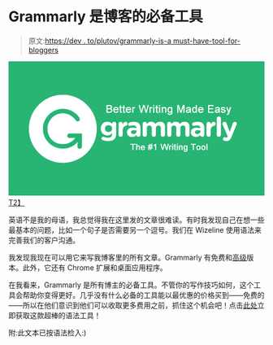 # Grammarly 是博客的必备工具

> 原文:[https://dev . to/plutov/grammarly-is-a must-have-tool-for-bloggers](https://dev.to/plutov/grammarly-is-a-must-have-tool-for-bloggers)

[![grammarly](img/0c40ca024fe6be96a86fc721794676b3.png)T2】](https://res.cloudinary.com/practicaldev/image/fetch/s--5nqA5Fzm--/c_limit%2Cf_auto%2Cfl_progressive%2Cq_auto%2Cw_880/http://pliutau.com/grammarly.png)

英语不是我的母语，我总觉得我在这里发的文章很难读。有时我发现自己在想一些最基本的问题，比如一个句子是否需要另一个逗号。我们在 Wizeline 使用语法来完善我们的客户沟通。

我发现我现在可以用它来写我博客里的所有文章。Grammarly 有免费和[高级](https://www.grammarly.com/premium)版本。此外，它还有 Chrome 扩展和桌面应用程序。

在我看来，Grammarly 是所有博主的必备工具。不管你的写作技巧如何，这个工具会帮助你变得更好。几乎没有什么必备的工具能以最优惠的价格买到——免费的——所以在他们意识到他们可以收取更多费用之前，抓住这个机会吧！点击[此处](https://www.grammarly.com/)立即获取这款超棒的语法工具！

附:此文本已按语法检入:)